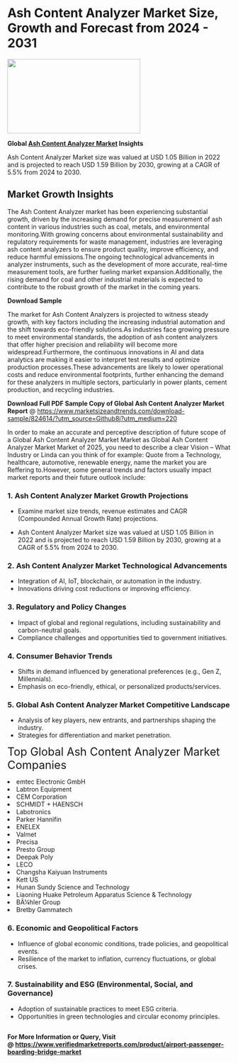 <H1>Ash Content Analyzer Market Size, Growth and Forecast from 2024 - 2031</H1><img class="aligncenter size-medium wp-image-584254" src="https://thirdeyenews.in/wp-content/uploads/2024/09/Global-Market-Research-300x168.jpeg" alt="" width="300" height="168" /><p><strong>Global&nbsp;<a href="https://www.marketsizeandtrends.com/download-sample/824614/?utm_source=Github8j?utm_medium=220">Ash Content Analyzer Market</a> Insights</strong></p><p>Ash Content Analyzer Market size was valued at USD 1.05 Billion in 2022 and is projected to reach USD 1.59 Billion by 2030, growing at a CAGR of 5.5% from 2024 to 2030.</p><p><h2>Market Growth Insights</h2> <p>The Ash Content Analyzer market has been experiencing substantial growth, driven by the increasing demand for precise measurement of ash content in various industries such as coal, metals, and environmental monitoring.With growing concerns about environmental sustainability and regulatory requirements for waste management, industries are leveraging ash content analyzers to ensure product quality, improve efficiency, and reduce harmful emissions.The ongoing technological advancements in analyzer instruments, such as the development of more accurate, real-time measurement tools, are further fueling market expansion.Additionally, the rising demand for coal and other industrial materials is expected to contribute to the robust growth of the market in the coming years.</p> <p><strong>Download Sample</strong></p> <p>The market for Ash Content Analyzers is projected to witness steady growth, with key factors including the increasing industrial automation and the shift towards eco-friendly solutions.As industries face growing pressure to meet environmental standards, the adoption of ash content analyzers that offer higher precision and reliability will become more widespread.Furthermore, the continuous innovations in AI and data analytics are making it easier to interpret test results and optimize production processes.These advancements are likely to lower operational costs and reduce environmental footprints, further enhancing the demand for these analyzers in multiple sectors, particularly in power plants, cement production, and recycling industries.</p> <p><span class=""><strong>Download Full PDF Sample Copy of Global Ash Content Analyzer Market Report</strong> @ <a href="https://www.marketsizeandtrends.com/download-sample/824614/?utm_source=Github8j?utm_medium=220" target="_blank">https://www.marketsizeandtrends.com/download-sample/824614/?utm_source=Github8j?utm_medium=220</a></span></p><p>In order to make an accurate and perceptive description of future scope of a Global&nbsp;Ash Content Analyzer Market Market as Global&nbsp;Ash Content Analyzer Market Market of 2025, you need to describe a clear Vision &ndash; What Industry or Linda can you think of for example: Quote from a Technology, healthcare, automotive, renewable energy, name the market you are Reffering to.However, some general trends and factors usually impact market reports and their future outlook include:</p><h3>1.&nbsp;<strong>Ash Content Analyzer Market Growth Projections</strong></h3><ul><li>Examine market size trends, revenue estimates and CAGR (Compounded Annual Growth Rate) projections.</li><li><p>Ash Content Analyzer Market size was valued at USD 1.05 Billion in 2022 and is projected to reach USD 1.59 Billion by 2030, growing at a CAGR of 5.5% from 2024 to 2030.</p></li></ul><h3>2.&nbsp;<strong>Ash Content Analyzer Market Technological Advancements</strong></h3><ul><li>Integration of AI, IoT, blockchain, or automation in the industry.</li><li>Innovations driving cost reductions or improving efficiency.</li></ul><h3>3.&nbsp;<strong>Regulatory and Policy Changes</strong></h3><ul><li>Impact of global and regional regulations, including sustainability and carbon-neutral goals.</li><li>Compliance challenges and opportunities tied to government initiatives.</li></ul><h3>4.&nbsp;<strong>Consumer Behavior Trends</strong></h3><ul><li>Shifts in demand influenced by generational preferences (e.g., Gen Z, Millennials).</li><li>Emphasis on eco-friendly, ethical, or personalized products/services.</li></ul><h3>5.&nbsp;<strong>Global Ash Content Analyzer Market Competitive Landscape</strong></h3><ul><li>Analysis of key players, new entrants, and partnerships shaping the industry.</li><li>Strategies for differentiation and market penetration.</li></ul><p data-pm-slice="1 1 []"><span style="color: inherit; font-family: inherit; font-size: 25px;">Top Global Ash Content Analyzer Market Companies</span></p><div class="" data-test-id=""><p><li>emtec Electronic GmbH</li><li> Labtron Equipment</li><li> CEM Corporation</li><li> SCHMIDT + HAENSCH</li><li> Labotronics</li><li> Parker Hannifin</li><li> ENELEX</li><li> Valmet</li><li> Precisa</li><li> Presto Group</li><li> Deepak Poly</li><li> LECO</li><li> Changsha Kaiyuan Instruments</li><li> Kett US</li><li> Hunan Sundy Science and Technology</li><li> Liaoning Huake Petroleum Apparatus Science & Technology</li><li> BÃ¼hler Group</li><li> Bretby Gammatech</li></p></div><h3>6.&nbsp;<strong>Economic and Geopolitical Factors</strong></h3><ul><li>Influence of global economic conditions, trade policies, and geopolitical events.</li><li>Resilience of the market to inflation, currency fluctuations, or global crises.</li></ul><h3>7.&nbsp;<strong>Sustainability and ESG (Environmental, Social, and Governance)</strong></h3><ul><li>Adoption of sustainable practices to meet ESG criteria.</li><li>Opportunities in green technologies and circular economy principles.</li></ul><h2><strong style="font-size: 14px;">For More Information or Query, Visit @&nbsp;</strong><a style="background-color: #ffffff; font-size: 14px;" href="https://www.marketsizeandtrends.com/report/ash-content-analyzer-market/" target="_blank">https://www.verifiedmarketreports.com/product/airport-passenger-boarding-bridge-market</a></h2>